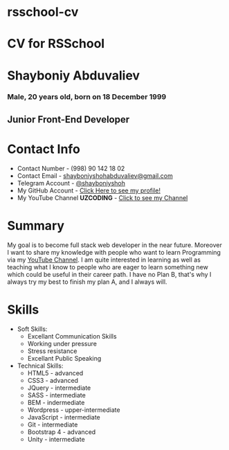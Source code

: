 # rsschool-cv

# CV for RSSchool

# Shayboniy Abduvaliev
### Male, 20 years old, born on 18 December 1999
## Junior Front-End Developer

# Contact Info
* Contact Number - (998) 90 142 18 02
* Contact Email - shayboniyshohabduvaliev@gmail.com
* Telegram Account - [@shayboniyshoh](https://t.me/Shayboniyshoh) 
* My GitHub Account - [Click Here to see my profile!](https://github.com/Shayboniyshoh)
* My YouTube Channel **UZCODING** - [Click to see my Channel](https://www.youtube.com/channel/UC4RBPcOHcei3gDOwt3IjGHw)

# Summary
My goal is to become full stack web developer in the near future. Moreover I want to share my knowledge with people who want to learn Programming  via my [YouTube Channel](https://www.youtube.com/channel/UC4RBPcOHcei3gDOwt3IjGHw). I am quite interested in learning as well as teaching what I know to people who are eager to learn something new which could be useful in their career path. I have no Plan B, that's why I always try my best to finish my plan A, and I always will.
# Skills
- Soft Skills:
  - Excellant Communication Skills
  - Working under pressure
  - Stress resistance
  - Excellant Public Speaking
- Technical Skills:
  - HTML5 - advanced
  - CSS3 - advanced
  - JQuery - intermediate
  - SASS - intermediate
  - BEM - indermediate
  - Wordpress - upper-intermediate
  - JavaScript - intermediate
  - Git - intermediate
  - Bootstrap 4 - advanced
  - Unity - intermediate
